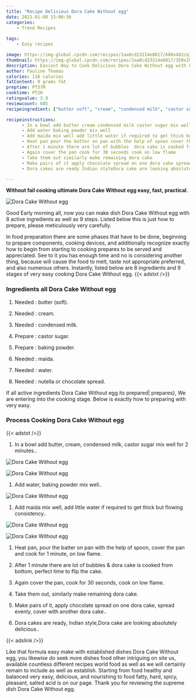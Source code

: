 ```yaml
---
title: "Recipe Delicious Dora Cake Without egg"
date: 2021-01-08 15:08:56
categories:
    - Trend Recipes
    
tags:
    - Easy recipes

image: https://img-global.cpcdn.com/recipes/2aa0cd23214e8817/680x482cq70/dora-cake-without-egg-recipe-main-photo.jpg
thumbnail: https://img-global.cpcdn.com/recipes/2aa0cd23214e8817/350x250cq70/dora-cake-without-egg-recipe-main-photo.jpg
description: Easiest Way to Cook Delicious Dora Cake Without egg with 8 ingredients and 9 stages of easy cooking.
author: Pauline Thomas
calories: 116 calories
fatContent: 9 grams fat
preptime: PT37M
cooktime: PT2H
ratingvalue: 3.9
reviewcount: 685
recipeingredient: ["butter soft", "cream", "condensed milk", "castor sugar", "baking powder", "maida", "water", "nutella or chocolate spread"]

recipeinstructions: 
      - In a bowl add butter cream condensed milk castor sugar mix well for 2 minutes 
      - Add water baking powder mix well 
      - Add maida mix well add little water if required to get thick but flowing consistency 
      - Heat pan pour the batter on pan with the help of spoon cover the pan and cook for 1 minute on low flame 
      - After 1 minute there are lot of bubbles  dora cake is cooked from bottom perfect time to flip the cake 
      - Again cover the pan cook for 30 seconds cook on low flame 
      - Take them out similarly make remaining dora cake 
      - Make pairs of it apply chocolate spread on one dora cake spread evenly cover with another dora cake 
      - Dora cakes are ready Indian styleDora cake are looking absolutely delicious

---
```




**Without fail cooking ultimate Dora Cake Without egg easy, fast, practical**. 


![Dora Cake Without egg](https://img-global.cpcdn.com/recipes/2aa0cd23214e8817/680x482cq70/dora-cake-without-egg-recipe-main-photo.jpg "Dora Cake Without egg")




Good Early morning all, now you can make dish Dora Cake Without egg with 8 active ingredients as well as 9 steps. Listed below this is just how to prepare, please meticulously very carefully.

In food preparation there are some phases that have to be done, beginning to prepare components, cooking devices, and additionally recognize exactly how to begin from starting to cooking prepares to be served and appreciated. See to it you has enough time and no is considering another thing, because will cause the food to melt, taste not appropriate preferred, and also numerous others. Instantly, listed below are 8 ingredients and 9 stages of very easy cooking Dora Cake Without egg.
{{< adstxt />}}

### Ingredients all Dora Cake Without egg


1. Needed  : butter (soft).

1. Needed  : cream.

1. Needed  : condensed milk.

1. Prepare  : castor sugar.

1. Prepare  : baking powder.

1. Needed  : maida.

1. Needed  : water.

1. Needed  : nutella or chocolate spread.



If all active ingredients Dora Cake Without egg its prepared| prepares}, We are entering into the cooking stage. Below is exactly how to preparing with very easy.

### Process Cooking Dora Cake Without egg

{{< adstxt />}}


1. In a bowl add butter, cream, condensed milk, castor sugar mix well for 2 minutes..



![Dora Cake Without egg](https://img-global.cpcdn.com/steps/ce1260875900931e/160x128cq70/dora-cake-without-egg-recipe-step-1-photo.jpg" "Dora Cake Without egg")

![Dora Cake Without egg](https://img-global.cpcdn.com/steps/b373ce0e463664cb/160x128cq70/dora-cake-without-egg-recipe-step-1-photo.jpg" "Dora Cake Without egg")



1. Add water, baking powder mix well..



![Dora Cake Without egg](https://img-global.cpcdn.com/steps/d482bb834b00c589/160x128cq70/dora-cake-without-egg-recipe-step-2-photo.jpg" "Dora Cake Without egg")



1. Add maida mix well, add little water if required to get thick but flowing consistency..



![Dora Cake Without egg](https://img-global.cpcdn.com/steps/4e7ced0ccca23867/160x128cq70/dora-cake-without-egg-recipe-step-3-photo.jpg" "Dora Cake Without egg")

![Dora Cake Without egg](https://img-global.cpcdn.com/steps/cced8930f1502441/160x128cq70/dora-cake-without-egg-recipe-step-3-photo.jpg" "Dora Cake Without egg")



1. Heat pan, pour the batter on pan with the help of spoon, cover the pan and cook for 1 minute, on low flame.



1. After 1 minute there are lot of bubbles &amp; dora cake is cooked from bottom, perfect time to flip the cake.



1. Again cover the pan, cook for 30 seconds, cook on low flame.



1. Take them out, similarly make remaining dora cake.



1. Make pairs of it, apply chocolate spread on one dora cake, spread evenly, cover with another dora cake..



1. Dora cakes are ready, Indian style,Dora cake are looking absolutely delicious..





{{< adslink />}}

Like that formula easy make with established dishes Dora Cake Without egg, you likewise do seek more dishes food other intriguing on site us, available countless different recipes world food as well as we will certainly remain to include as well as establish. Starting from food healthy and balanced very easy, delicious, and nourishing to food fatty, hard, spicy, pleasant, salted acid is on our page. Thank you for reviewing the supreme dish Dora Cake Without egg.
